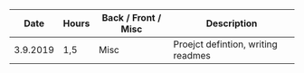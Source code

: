 |  Date  | Hours | Back / Front / Misc | Description | 
|-----|-----|-----|-----|
| 3.9.2019 |  1,5  | Misc  | Proejct defintion, writing readmes  | 

